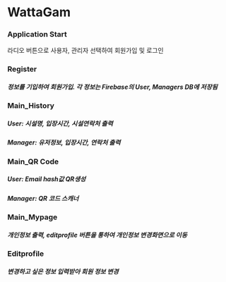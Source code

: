 # WattaGam

### Application Start

라디오 버튼으로 사용자, 관리자 선택하여 회원가입 및 로그인



### Register

##### 정보를 기입하여 회원가입. 각 정보는 Firebase의 User, Managers DB에 저장됨



### Main_History

##### User: 시설명, 입장시간, 시설연락처 출력

##### Manager: 유저정보, 입장시간, 연락처 출력



### Main_QR Code

##### User: Email hash값 QR생성

##### Manager: QR 코드 스캐너



### Main_Mypage

##### 개인정보 출력, editprofile 버튼을 통하여 개인정보 변경화면으로 이동



### Editprofile

##### 변경하고 싶은 정보 입력받아 회원 정보 변경
